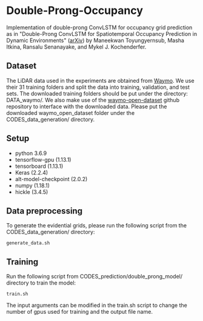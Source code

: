 # Double-Prong-Occupancy
Implementation of double-prong ConvLSTM for occupancy grid prediction as in "Double-Prong ConvLSTM for Spatiotemporal Occupancy Prediction in Dynamic Environments" ([arXiv](https://arxiv.org/abs/2011.09045)) by Maneekwan Toyungyernsub, Masha Itkina, Ransalu Senanayake, and Mykel J. Kochenderfer.

## Dataset
The LiDAR data used in the experiments are obtained from [Waymo](https://waymo.com/open/). We use their 31 training folders and split the data into training, validation, and test sets. The downloaded training folders should be put under the directory: DATA_waymo/. We also make use of the [waymo-open-dataset](https://github.com/waymo-research/waymo-open-dataset) github repository to interface with the downloaded data. Please put the downloaded waymo_open_dataset folder under the CODES_data_generation/ directory. 

## Setup
- python 3.6.9
- tensorflow-gpu (1.13.1)
- tensorboard (1.13.1)
- Keras (2.2.4)
- alt-model-checkpoint (2.0.2)
- numpy (1.18.1)
- hickle (3.4.5)

## Data preprocessing 
To generate the evidential grids, please run the following script from the CODES_data_generation/ directory: 
```
generate_data.sh
```

## Training
Run the following script from CODES_prediction/double_prong_model/ directory to train the model:
```
train.sh
```
The input arguments can be modified in the train.sh script to change the number of gpus used for training and the output file name. 

